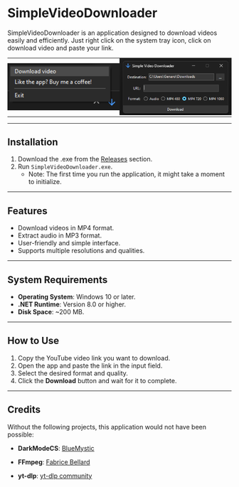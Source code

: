 # **SimpleVideoDownloader**

SimpleVideoDownloader is an application designed to download videos easily and efficiently. Just right click on the system tray icon, click on download video and paste your link.

<table align="center" style="border-collapse: collapse; margin: 0 auto;">
  <tr>
    <td align="center" style="padding: 0;">
      <img src="Program.png" alt="Program Screenshot" width="400"/>
    </td>
    <td align="center" style="padding: 0;">
      <img src="Window.png" alt="Window Screenshot" width="400"/>
    </td>
  </tr>
</table>

---

## **Installation**
1. Download the .exe from the [Releases](https://github.com/GenaroDS/SimpleVideoDownloader/releases) section.
2. Run `SimpleVideoDownloader.exe`. 
   - Note: The first time you run the application, it might take a moment to initialize.

---

## **Features**
- Download videos in MP4 format.
- Extract audio in MP3 format.
- User-friendly and simple interface.
- Supports multiple resolutions and qualities.

---

## **System Requirements**
- **Operating System**: Windows 10 or later.
- **.NET Runtime**: Version 8.0 or higher.
- **Disk Space**: ~200 MB.

---

## **How to Use**
1. Copy the YouTube video link you want to download.
2. Open the app and paste the link in the input field.
3. Select the desired format and quality.
4. Click the **Download** button and wait for it to complete.

---

## **Credits**

Without the following projects, this application would not have been possible:

- **DarkModeCS**: [BlueMystic](https://github.com/BlueMystical/Dark-Mode-Forms) 

- **FFmpeg**: [Fabrice Bellard](https://bellard.org/) 

- **yt-dlp**:  [yt-dlp community](https://github.com/yt-dlp/yt-dlp) 

